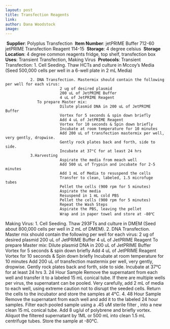 ```yaml
---
layout: post 
title: Transfection Reagents 
link: 
author: Dana Woodstock
image: 
---
```

​
**Supplier**: Polyplus Transfection 
​
**Item Number**: jetPRIME Buffer 712-60			jetPRIME Transfection Reagent 114-15
​
**Storage**: 4 degree celsius
​
**Storage Location**: 4 degree common reagents fridge, top shelf, transfection box
​
**Uses**: Transient Transfection, Making Virus
​
**Protocols**: 
Transient Transfection:
			   1. Cell Seeding. Thaw HCTs and culture in Mccoy’s Media (Seed 500,000 cells per well in a 6-well plate in 2 mL Media)

		   	   2. DNA Transfection. Mastermix should contain the following per well for each virus:
							2 ug of desired plasmid 
							200 uL of JetPRIME Buffer 
							4 uL of JetPRIME Reagent
			  	  To prepare Master mix:
							Dilute plasmid DNA in 200 uL of JetPRIME Buffer 
							Vortex for 5 seconds & spin down briefly 
							Add 4 uL of JetPRIME Reagent
							Vortex for 10 seconds & Spin down briefly
							Incubate at room temperature for 10 minutes 
							Add 200 uL of transfection mastermix per well, very gently, dropwise.
							Gently rock plates back and forth, side to side. 
							Incubate at 37°C for at least 24 hrs 
		       3.Harvesting
							Aspirate the media from meach well
							Add 500 uL of Trypsin and incubate for 2-5 minutes
							Add 1 mL of Media to resuspend the cells
							Transfer to clean, labeled, 1.5 microfuge tubes
							Pellet the cells (900 rpm for 5 minutes) 
							Aspirate the media 
							Resuspend in 1 mL cold PBS
							Pellet the cells (900 rpm for 5 minutes)
							Repeat the Wash Steps 
							Aspirate the PBS, leaving the pellet
							Wrap and in paper towel and store at -80℃ 

Making Virus:
			  1. Cell Seeding. Thaw 293FTs and culture in DMEM (Seed about 800,000 cells per well in 2 mL of DMEM).
			  2. DNA Transfection. Master mix should contain the following per well for each virus:
			  				2 ug of desired plasmid 
							200 uL of JetPRIME Buffer 
							4 uL of JetPRIME Reagent
				 To prepare Master mix:
							Dilute plasmid DNA in 200 uL of JetPRIME Buffer 
							Vortex for 5 seconds & spin down briefly 
							Add 4 uL of JetPRIME Reagent
							Vortex for 10 seconds & Spin down briefly
							Incubate at room temperature for 10 minutes 
							Add 200 uL of transfection mastermix per well, very gently, dropwise.
							Gently rock plates back and forth, side to side. 
							Incubate at 37°C for at least 24 hrs 
			 3. 24 Hour Sample
							Remove the supernatant from each well and transfer it to a labeled 15 mL conical tube. If there are multiple wells per virus, the supernatant can be pooled. 
							Very carefully, add 2 mL of media to each well, using extreme caution not to disrupt the seeded cells.
							Return the cells to the incubator and store the samples at 4℃. 
			 4. 48 Hour Sample
							Remove the supernatant from each well and add it to the labeled 24 hour samples. 
							Filter each pooled sample using a .45 uM sterile filter , into a new clean 15 mL conical tube. 
							Add 8 ug/ul of polybrene and briefly vortex.
							Aliquot the filtered supernatant by 1ML or 500 mL into clean 1.5 mL centrifuge tubes. 
							Store the sample at -80℃.

